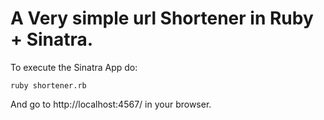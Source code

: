 # A Very simple url Shortener in Ruby + Sinatra.

To execute the Sinatra App do:

```
ruby shortener.rb
```

And go to http://localhost:4567/ in your browser.
